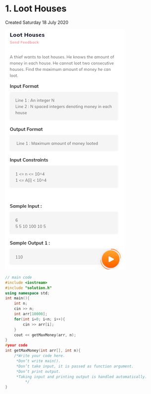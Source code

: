 # 1. Loot Houses

Created Saturday 18 July 2020

![](/assets/1._Loot_Houses_-_80-image-1.png)

```c++
// main code
#include <iostream>
#include "solution.h"
using namespace std;
int main(){
    int n;
    cin >> n;
    int arr[10000];
    for(int i=0; i<n; i++){
        cin >> arr[i];
    }
    cout << getMaxMoney(arr, n);
}
#your code
int getMaxMoney(int arr[], int n){
	/*Write your code here.
	 *Don’t write main().
	 *Don’t take input, it is passed as function argument.
	 *Don’t print output.
	 *Taking input and printing output is handled automatically.
         */
}
```
